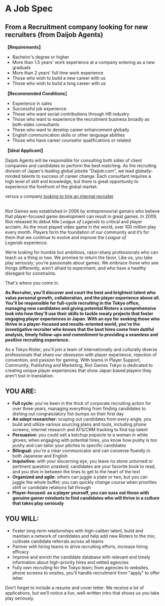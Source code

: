 
# A Job Spec 
## From a Recruitment company looking for new recruiters (from Daijob Agents)

<p>
  <strong>【Requirements】</strong>&nbsp;
</p>
<ul>
  <li>Bachelor's degree or higher&nbsp;</li>
  <li>
    More than 1.5 years' work experience at a company entering as a new graduate&nbsp;
  </li>
  <li>More than 2 years' full time work experience&nbsp;</li>
  <li>Those who wish to build a new career with us</li>
  <li>Those who wish to build a long career with us</li>
</ul>
<p>
  <strong>【Recommended Conditions</strong>】&nbsp;
</p>
<ul>
  <li>Experience in sales</li>
  <li>Successful job experience</li>
  <li>
    Those who want social contributions through HR industry&nbsp;
  </li>
  <li>
    Those who want to experience the recruitment business broadly as both-sides
    consultants&nbsp;
  </li>
  <li>Those who want to develop career enhancement globally&nbsp;</li>
  <li>
    English communication skills or other language abilities&nbsp;
  </li>
  <li>Those who have career counselor qualifications or related</li>
</ul>
<p>
  <strong>【Ideal Applicant】</strong>
</p>
<p>
  Daijob Agents will be responsible for consulting both sides of client companies
  and candidates to perform the best matching. As the recruiting division of Japan's
  leading global jobsite "Daijob.com", we lead globally-minded talents to success
  of career change. Each consultant requires a high level of skill and knowledge,
  but there is great opportunity to experience the forefront of the global market.
</p>
<p>
  versus a company<a href="http://www.riotgames.com/careers/147477"> looking to hire an internal recruiter</a><br>
  <br>
</p>
<p>
  Riot Games was established in 2006 by entrepreneurial gamers who believe that
  player-focused game development can result in great games. In 2009, Riot released
  its debut title&nbsp;<em>League of Legends</em>&nbsp;to critical and player acclaim.
  As the most played video game in the world, over 100 million play every month.
  Players form the foundation of our community and it’s for them that we continue
  to evolve and improve the&nbsp;<em>League of Legends</em>&nbsp;experience.
</p>
<p>
  We’re looking for humble but ambitious, razor-sharp professionals who can teach
  us a thing or two. We promise to return the favor. Like us, you take play seriously;
  you’re passionate about games. We embrace those who see things differently, aren’t
  afraid to experiment, and who have a healthy disregard for constraints.
</p>
<p>That's where you come in.</p>
<p>
  <strong>As Recruiter, you'll discover and court the best and brightest talent who value personal growth, collaboration, and the player experience above all. You'll be responsible for full-cycle recruiting in the Tokyo office, managing new candidates and giving potential Rioters a comprehensive look into how they'll use their skills to tackle meaty projects that foster engaging player experiences in Japan. With an eye for seeking those who thrive in a player-focused and results-oriented world, you're the investigative recruiter who knows that the best hires come from dutiful analysis, timely follow-ups and commitment to providing a seamless and positive recruiting experience.</strong>
</p>
<p>
  As a Tokyo Rioter, you'll join a team of internationally and culturally diverse
  professionals that share our obsession with player experience, rejection of convention,
  and passion for gaming. With teams in Player Support, Community, Publishing and
  Marketing, Riot Games Tokyo is dedicated to creating unique player experiences
  that show Japan based players they aren't lost in translation.
</p>
<h2>YOU ARE:</h2>
<ul>
  <li>
    <strong>Full cycle:</strong> you've been in the thick of corporate recruiting
    action for over three years, managing everything from finding candidates
    to dishing out congratulatory fist-bumps on their first day
  </li>
  <li>
    <strong>An adept researcher:</strong> scoping out candidates from every angle,
    you build and utilize various sourcing plans and tools, including phone screens,
    internet research and ATS/CRM tracking to find top talent
  </li>
  <li>
    <strong>Persuasive:</strong> you could sell a ketchup popsicle to a woman
    in white gloves; when engaging with potential hires, you know how pushy is
    too pushy and can tailor your pitches to specific candidates
  </li>
  <li>
    <strong>Bilingual:</strong> you're a clear communicator and can converse
    fluently in both Japanese and English
  </li>
  <li>
    <strong>Inquisitive:</strong> with your discerning eye, you leave no stone
    unturned or pertinent question unasked; candidates are your favorite book
    to read, and you dive in between the lines to get to the heart of the text
  </li>
  <li>
    <strong>Organized and agile:</strong> others can juggle a plate or two, but
    you can juggle the whole buffet; you can quickly change course when priorities
    shift or candidate relations fall through
  </li>
  <li>
    <strong>Player-focused: as a player yourself, you can suss out those with genuine gamer mindsets to find candidates who will thrive in a culture that takes play seriously</strong>
  </li>
</ul>
<h2>YOU WILL:</h2>
<ul>
  <li>
    Foster long-term relationships with high-caliber talent, build and maintain
    a network of candidates and help add new Rioters to the mix; cultivate candidate
    referrals across all teams
  </li>
  <li>
    Partner with hiring teams to drive recruiting efforts, increase hiring efficacy
  </li>
  <li>
    Improve and enrich the candidate database with relevant and timely information
    about high-priority hires and vetted agencies
  </li>
  <li>
    Fully own recruiting for the Tokyo team; from agencies to websites, phone
    screens to onsites, you'll handle recruitment from "apply" to offer letter
  </li>
</ul>
<p>
  Don’t forget to include a resume and cover letter. We receive a lot of applications,
  but we’ll notice a fun, well-written intro that shows us you take play seriously.&nbsp;
</p>
